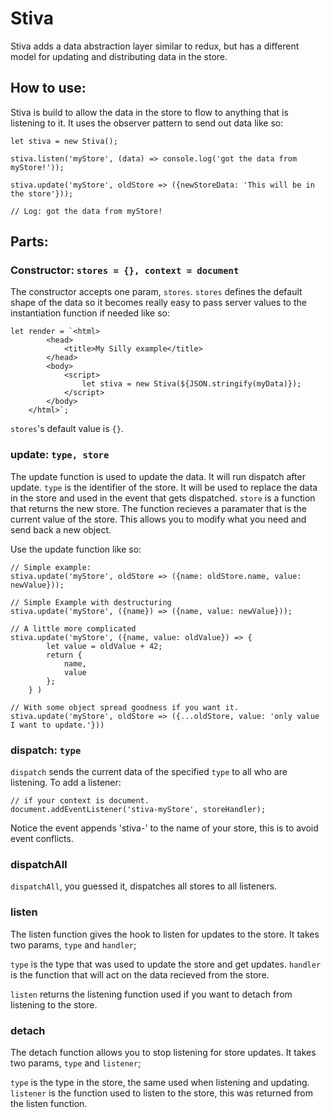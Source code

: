 # Stiva
Stiva adds a data abstraction layer similar to redux, but has a different model for updating and distributing data in the store.

## How to use:
Stiva is build to allow the data in the store to flow to anything that is listening to it. It uses the observer pattern to send out data like so:

```
let stiva = new Stiva();

stiva.listen('myStore', (data) => console.log('got the data from myStore!'));

stiva.update('myStore', oldStore => ({newStoreData: 'This will be in the store'}));

// Log: got the data from myStore!

```

## Parts:

### Constructor: `stores = {}, context = document`

The constructor accepts one param, `stores`.
`stores` defines the default shape of the data so it becomes really easy to pass server values to the instantiation function if needed like so:

```
let render = `<html>
        <head>
            <title>My Silly example</title>
        </head>
        <body>
            <script>
                let stiva = new Stiva(${JSON.stringify(myData)});
            </script>
        </body>
    </html>`;
```

`stores`'s default value is `{}`.


### update: `type, store`

The update function is used to update the data. It will run dispatch after update.
`type` is the identifier of the store. It will be used to replace the data in the store and used in the event that gets dispatched.
`store` is a function that returns the new store. The function recieves a paramater that is the current value of the store. This allows you to modify what you need and send back a new object.

Use the update function like so:

```
// Simple example:
stiva.update('myStore', oldStore => ({name: oldStore.name, value: newValue}));

// Simple Example with destructuring
stiva.update('myStore', ({name}) => ({name, value: newValue}));

// A little more complicated
stiva.update('myStore', ({name, value: oldValue}) => {
        let value = oldValue + 42;
        return {
            name,
            value
        };
    } )

// With some object spread goodness if you want it.
stiva.update('myStore', oldStore => ({...oldStore, value: 'only value I want to update.'}))

```

### dispatch: `type`

`dispatch` sends the current data of the specified `type` to all who are listening. To add a listener:
```
// if your context is document.
document.addEventListener('stiva-myStore', storeHandler);
```

Notice the event appends 'stiva-' to the name of your store, this is to avoid event conflicts.


### dispatchAll

`dispatchAll`, you guessed it, dispatches all stores to all listeners.

### listen

The listen function gives the hook to listen for updates to the store. It takes two params, `type` and `handler`;

`type` is the type that was used to update the store and get updates.
`handler` is the function that will act on the data recieved from the store.

`listen` returns the listening function used if you want to detach from listening to the store.

### detach

The detach function allows you to stop listening for store updates. It takes two params, `type` and `listener`;

`type` is the type in the store, the same used when listening and updating.
`listener` is the function used to listen to the store, this was returned from the listen function.